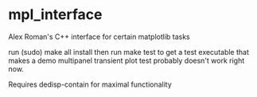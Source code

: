 # mpl_interface
Alex Roman's C++ interface for certain matplotlib tasks

run (sudo) make all install then run make test to get a test executable that makes a demo multipanel transient plot
test probably doesn't work right now.

Requires dedisp-contain for maximal functionality
